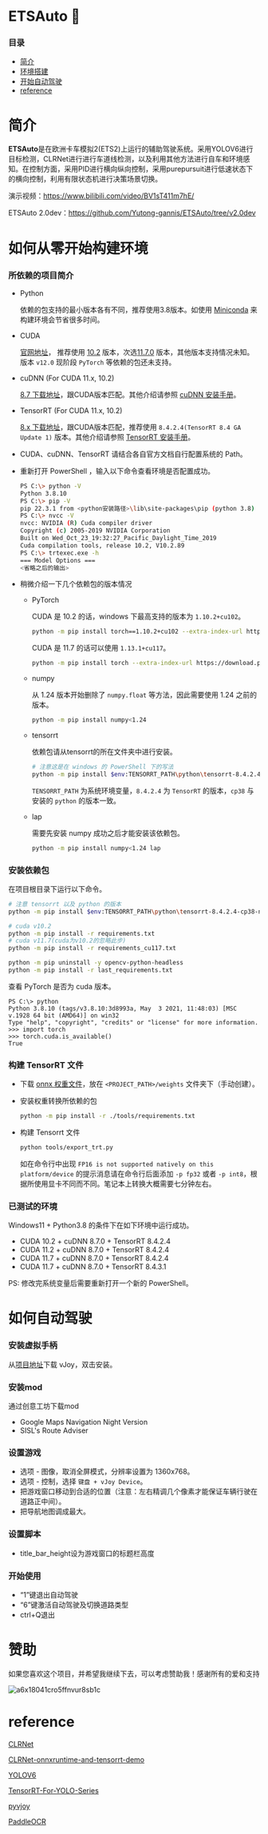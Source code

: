 # ETSAuto 🚚
### 目录
+ [简介](#简介)
+ [环境搭建](#如何从零开始构建环境)
+ [开始自动驾驶](#如何自动驾驶)
+ [reference](#reference)

# 简介
**ETSAuto**是在欧洲卡车模拟2(ETS2)上运行的辅助驾驶系统。采用YOLOV6进行目标检测，CLRNet进行进行车道线检测，以及利用其他方法进行自车和环境感知。在控制方面，采用PID进行横向纵向控制，采用purepursuit进行低速状态下的横向控制，利用有限状态机进行决策场景切换。

演示视频：https://www.bilibili.com/video/BV1sT411m7hE/

ETSAuto 2.0dev：https://github.com/Yutong-gannis/ETSAuto/tree/v2.0dev

# 如何从零开始构建环境

### 所依赖的项目简介

- Python

  依赖的包支持的最小版本各有不同，推荐使用3.8版本。如使用 [Miniconda](https://docs.conda.io/en/latest/miniconda.html) 来构建环境会节省很多时间。

- CUDA

  [官网地址](https://developer.nvidia.com/cuda-toolkit)， 推荐使用 [10.2](https://developer.nvidia.com/cuda-10.2-download-archive) 版本，次选[11.7.0](https://developer.nvidia.com/cuda-11-7-0-download-archive) 版本，其他版本支持情况未知。版本 `v12.0` 现阶段 `PyTorch` 等依赖的包还未支持。

- cuDNN (For CUDA 11.x, 10.2)

  [8.7 下载地址](https://developer.nvidia.com/rdp/cudnn-download)，跟CUDA版本匹配。其他介绍请参照 [cuDNN 安装手册](https://docs.nvidia.com/deeplearning/cudnn/install-guide/index.html)。

- TensorRT (For CUDA 11.x, 10.2)

  [8.x 下载地址](https://developer.nvidia.com/nvidia-tensorrt-8x-download)，跟CUDA版本匹配，推荐使用 `8.4.2.4(TensorRT 8.4 GA Update 1)` 版本。其他介绍请参照 [TensorRT 安装手册](https://docs.nvidia.com/deeplearning/tensorrt/install-guide/index.html)。

- CUDA、cuDNN、TensorRT 请结合各自官方文档自行配置系统的 Path。

- 重新打开 PowerShell ，输入以下命令查看环境是否配置成功。

    ```bash
    PS C:\> python -V
    Python 3.8.10
    PS C:\> pip -V
    pip 22.3.1 from <python安装路径>\lib\site-packages\pip (python 3.8)
    PS C:\> nvcc -V
    nvcc: NVIDIA (R) Cuda compiler driver
    Copyright (c) 2005-2019 NVIDIA Corporation
    Built on Wed_Oct_23_19:32:27_Pacific_Daylight_Time_2019
    Cuda compilation tools, release 10.2, V10.2.89
    PS C:\> trtexec.exe -h
    === Model Options ===
    <省略之后的输出>
    ```

- 稍微介绍一下几个依赖包的版本情况

    - PyTorch

        CUDA 是 10.2 的话，windows 下最高支持的版本为 `1.10.2+cu102`。

        ```bash
        python -m pip install torch==1.10.2+cu102 --extra-index-url https://download.pytorch.org/whl/cu102
        ```

        CUDA 是 11.7 的话可以使用 `1.13.1+cu117`。

        ```bash
        python -m pip install torch --extra-index-url https://download.pytorch.org/whl/cu117
        ```

    - numpy

        从 1.24 版本开始删除了 `numpy.float` 等方法，因此需要使用 1.24 之前的版本。

        ```bash
        python -m pip install numpy<1.24
        ```

    - tensorrt

        依赖包请从tensorrt的所在文件夹中进行安装。

        ```bash
        # 注意这是在 windows 的 PowerShell 下的写法
        python -m pip install $env:TENSORRT_PATH\python\tensorrt-8.4.2.4-cp38-none-win_amd64.whl
        ```

        `TENSORRT_PATH` 为系统环境变量，`8.4.2.4` 为 `TensorRT` 的版本，`cp38` 与 安装的 `python` 的版本一致。

    - lap

        需要先安装 numpy 成功之后才能安装该依赖包。

        ```bash
        python -m pip install numpy<1.24 lap
        ```

### 安装依赖包

在项目根目录下运行以下命令。

```bash
# 注意 tensorrt 以及 python 的版本
python -m pip install $env:TENSORRT_PATH\python\tensorrt-8.4.2.4-cp38-none-win_amd64.whl

# cuda v10.2
python -m pip install -r requirements.txt
# cuda v11.7(cuda为v10.2的忽略此步)
python -m pip install -r requirements_cu117.txt

python -m pip uninstall -y opencv-python-headless
python -m pip install -r last_requirements.txt
```

查看 PyTorch 是否为 cuda 版本。

```
PS C:\> python
Python 3.8.10 (tags/v3.8.10:3d8993a, May  3 2021, 11:48:03) [MSC v.1928 64 bit (AMD64)] on win32
Type "help", "copyright", "credits" or "license" for more information.
>>> import torch
>>> torch.cuda.is_available()
True
```

### 构建 TensorRT 文件

- 下载 [onnx 权重文件](https://github.com/Yutong-gannis/Self-driving-Truck-in-Euro-Truck-Simulator2/releases)，放在 `<PROJECT_PATH>/weights` 文件夹下（手动创建）。

- 安装权重转换所依赖的包

    ```bash
    python -m pip install -r ./tools/requirements.txt
    ```

- 构建 Tensorrt 文件

    ```bash
    python tools/export_trt.py
    ```

    如在命令行中出现 `FP16 is not supported natively on this platform/device` 的提示消息请在命令行后面添加 `-p fp32` 或者 `-p int8`，根据所使用显卡不同而不同。笔记本上转换大概需要七分钟左右。


### 已测试的环境

Windows11 + Python3.8 的条件下在如下环境中运行成功。

- CUDA 10.2 + cuDNN 8.7.0 + TensorRT 8.4.2.4
- CUDA 11.2 + cuDNN 8.7.0 + TensorRT 8.4.2.4
- CUDA 11.7 + cuDNN 8.7.0 + TensorRT 8.4.2.4
- CUDA 11.7 + cuDNN 8.7.0 + TensorRT 8.4.3.1

PS: 修改完系统变量后需要重新打开一个新的 PowerShell。

# 如何自动驾驶

### 安装虚拟手柄

从[项目地址](https://sourceforge.net/projects/vjoystick/)下载 vJoy，双击安装。

### 安装mod

通过创意工坊下载mod

- Google Maps Navigation Night Version
- SISL's Route Adviser

### 设置游戏

- 选项 - 图像，取消全屏模式，分辨率设置为 1360x768。
- 选项 - 控制，选择 `键盘 + vJoy Device`。
- 把游戏窗口移动到合适的位置（注意：左右精调几个像素才能保证车辆行驶在道路正中间）。
- 把导航地图调成最大。

### 设置脚本

- title_bar_height设为游戏窗口的标题栏高度

### 开始使用

- “1”键退出自动驾驶
- “6”键激活自动驾驶及切换道路类型
- ctrl+Q退出

# 赞助
如果您喜欢这个项目，并希望我继续下去，可以考虑赞助我！感谢所有的爱和支持

![a6x18041cro5ffnvur8sb1c](https://github.com/Yutong-gannis/ETSAuto/assets/69740611/11d36472-3cfa-42bc-b8ef-f71576f872c7)


# reference
[CLRNet](https://github.com/Turoad/CLRNet)

[CLRNet-onnxruntime-and-tensorrt-demo](https://github.com/xuanandsix/CLRNet-onnxruntime-and-tensorrt-demo)

[YOLOV6](https://github.com/meituan/YOLOv6)

[TensorRT-For-YOLO-Series](https://github.com/Linaom1214/TensorRT-For-YOLO-Series)

[pyvjoy](https://github.com/tidzo/pyvjoy)

[PaddleOCR](https://github.com/PaddlePaddle/PaddleOCR)
